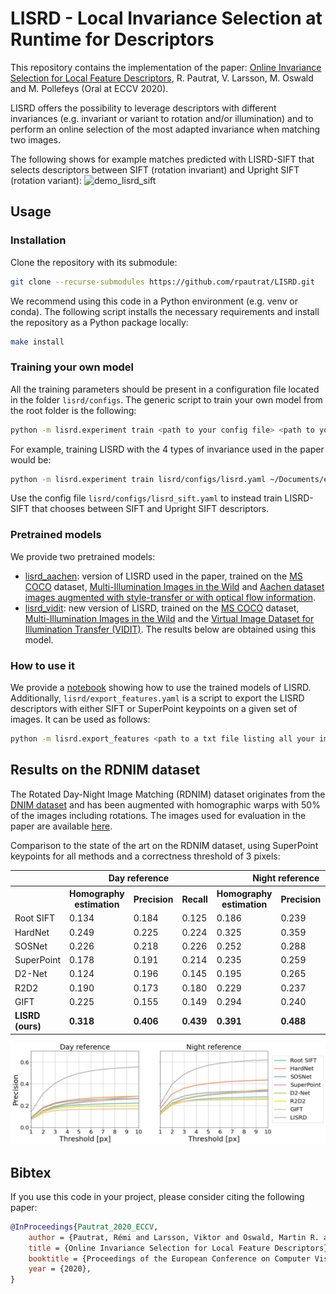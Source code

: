 # LISRD - Local Invariance Selection at Runtime for Descriptors

This repository contains the implementation of the paper: [Online Invariance Selection for Local Feature Descriptors](https://arxiv.org/abs/2007.08988), R. Pautrat, V. Larsson, M. Oswald and M. Pollefeys (Oral at ECCV 2020).

LISRD offers the possibility to leverage descriptors with different invariances (e.g. invariant or variant to rotation and/or illumination) and to perform an online selection of the most adapted invariance when matching two images.

The following shows for example matches predicted with LISRD-SIFT that selects descriptors between SIFT (rotation invariant) and Upright SIFT (rotation variant):
![demo_lisrd_sift](assets/videos/demo_lisrd_sift.gif)

## Usage

### Installation

Clone the repository with its submodule:
```bash
git clone --recurse-submodules https://github.com/rpautrat/LISRD.git
```

We recommend using this code in a Python environment (e.g. venv or conda). The following script installs the necessary requirements and install the repository as a Python package locally:
```bash
make install
```

### Training your own model

All the training parameters should be present in a configuration file located in the folder `lisrd/configs`. The generic script to train your own model from the root folder is the following:
```bash
python -m lisrd.experiment train <path to your config file> <path to your experiment>
```

For example, training LISRD with the 4 types of invariance used in the paper would be:
```bash
python -m lisrd.experiment train lisrd/configs/lisrd.yaml ~/Documents/experiments/My_experiment
```
Use the config file `lisrd/configs/lisrd_sift.yaml` to instead train LISRD-SIFT that chooses between SIFT and Upright SIFT descriptors.

### Pretrained models

We provide two pretrained models:
- [lisrd_aachen](weights/lisrd_aachen.pth): version of LISRD used in the paper, trained on the [MS COCO](https://cocodataset.org) dataset, [Multi-Illumination Images in the Wild](https://projects.csail.mit.edu/illumination/) and [Aachen dataset images augmented with style-transfer or with optical flow information](https://github.com/naver/r2d2).
- [lisrd_vidit](weights/lisrd_vidit.pth): new version of LISRD, trained on the [MS COCO](https://cocodataset.org) dataset, [Multi-Illumination Images in the Wild](https://projects.csail.mit.edu/illumination/) and the [Virtual Image Dataset for Illumination Transfer (VIDIT)](https://github.com/majedelhelou/VIDIT). The results below are obtained using this model.

### How to use it

We provide a [notebook](notebooks/demo_lisrd.ipynb) showing how to use the trained models of LISRD. Additionally, `lisrd/export_features.yaml` is a script to export the LISRD descriptors with either SIFT or SuperPoint keypoints on a given set of images. It can be used as follows:
```bash
python -m lisrd.export_features <path to a txt file listing all your images> <name of the model (lisrd or lisrd_sift)> --checkpoint <path to checkpoint> --keypoints <type of keypoints (sift or superpoint)> --num_kp <number of keypoints (default: 2000)>
```

## Results on the RDNIM dataset

The Rotated Day-Night Image Matching (RDNIM) dataset originates from the [DNIM dataset](http://users.umiacs.umd.edu/~hzhou/dnim) and has been augmented with homographic warps with 50% of the images including rotations. The images used for evaluation in the paper are available [here](https://www.polybox.ethz.ch/index.php/s/P89YkZyOfdhmdPN).

Comparison to the state of the art on the RDNIM dataset, using SuperPoint keypoints for all methods and a correctness threshold of 3 pixels:

 <table style="width:100%">
  <tr>
    <th></th>
    <th colspan="3">Day reference</th>
    <th colspan="3">Night reference</th>
  </tr>
  <tr>
    <th></th>
    <th>Homography estimation</th>
    <th>Precision</th>
    <th>Recall</th>
    <th>Homography estimation</th>
    <th>Precision</th>
    <th>Recall</th>
  </tr>
  <tr>
    <td>Root SIFT</td>
    <td>0.134</td>
    <td>0.184</td>
    <td>0.125</td>
    <td>0.186</td>
    <td>0.239</td>
    <td>0.182</td>
  </tr>
  <tr>
    <td>HardNet</td>
    <td>0.249</td>
    <td>0.225</td>
    <td>0.224</td>
    <td>0.325</td>
    <td>0.359</td>
    <td>0.365</td>
  </tr>
  <tr>
    <td>SOSNet</td>
    <td>0.226</td>
    <td>0.218</td>
    <td>0.226</td>
    <td>0.252</td>
    <td>0.288</td>
    <td>0.296</td>
  </tr>
  <tr>
    <td>SuperPoint</td>
    <td>0.178</td>
    <td>0.191</td>
    <td>0.214</td>
    <td>0.235</td>
    <td>0.259</td>
    <td>0.296</td>
  </tr>
  <tr>
    <td>D2-Net</td>
    <td>0.124</td>
    <td>0.196</td>
    <td>0.145</td>
    <td>0.195</td>
    <td>0.265</td>
    <td>0.218</td>
  </tr>
  <tr>
    <td>R2D2</td>
    <td>0.190</td>
    <td>0.173</td>
    <td>0.180</td>
    <td>0.229</td>
    <td>0.237</td>
    <td>0.237</td>
  </tr>
  <tr>
    <td>GIFT</td>
    <td>0.225</td>
    <td>0.155</td>
    <td>0.149</td>
    <td>0.294</td>
    <td>0.240</td>
    <td>0.229</td>
  </tr>
  <tr>
    <td><b>LISRD (ours)</b></td>
    <td><b>0.318</b></td>
    <td><b>0.406</b></td>
    <td><b>0.439</b></td>
    <td><b>0.391</b></td>
    <td><b>0.488</b></td>
    <td><b>0.520</b></td>
  </tr>
</table>

![mma_rdnim](assets/results/mma_rdnim.png)

## Bibtex

If you use this code in your project, please consider citing the following paper:
```bibtex
@InProceedings{Pautrat_2020_ECCV,
    author = {Pautrat, Rémi and Larsson, Viktor and Oswald, Martin R. and Pollefeys, Marc},
    title = {Online Invariance Selection for Local Feature Descriptors},
    booktitle = {Proceedings of the European Conference on Computer Vision (ECCV)},
    year = {2020},
}
```
